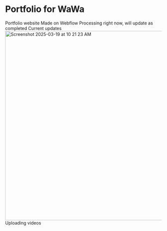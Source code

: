 # Portfolio for WaWa
Portfolio website
Made on Webflow
Processing right now, will update as completed 
Current updates 
<img width="607" alt="Screenshot 2025-03-19 at 10 21 23 AM" src="https://github.com/user-attachments/assets/38c12f0b-a094-4ebf-9e7f-e492a485e160" />
Uploading videos 
